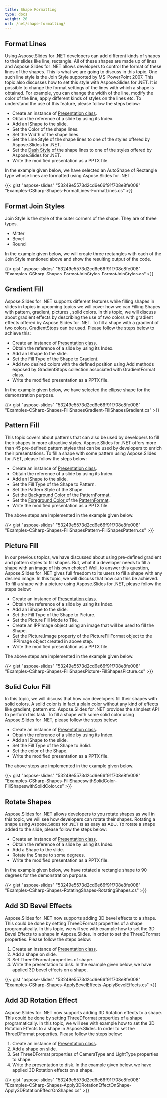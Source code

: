 ```yaml
---
title: Shape Formatting
type: docs
weight: 20
url: /net/shape-formatting/
---
```


## **Format Lines**
Using Aspose.Slides for .NET developers can add different kinds of shapes to their slides like line, rectangle. All of these shapes are made up of lines and Aspose.Slides for .NET allows developers to control the format of these lines of the shapes. This is what we are going to discuss in this topic. One such line style is the Join Style supported by MS-PowerPoint 2007. This topic also discusses how to set this style with Aspose.Slides for .NET. It is possible to change the format settings of the lines with which a shape is obtained. For example, you can change the width of the line, modify the color of the line, apply different kinds of styles on the lines etc. To understand the use of this feature, please follow the steps below:

- Create an instance of [Presentation class](http://www.aspose.com/api/net/slides/aspose.slides/).
- Obtain the reference of a slide by using its Index.
- Add an IShape to the slide.
- Set the Color of the shape lines.
- Set the Width of the shape lines.
- Set the Line Style of the shape lines to one of the styles offered by Aspose.Slides for .NET.
- Set the [Dash Style](http://www.aspose.com/api/net/slides/aspose.slides/linedashstyle) of the shape lines to one of the styles offered by Aspose.Slides for .NET.
- Write the modified presentation as a PPTX file.

In the example given below, we have selected an AutoShape of Rectangle type whose lines are formatted using Aspose.Slides for .NET .

{{< gist "aspose-slides" "53249e5573d2cd6e66f91f708e8fe008" "Examples-CSharp-Shapes-FormatLines-FormatLines.cs" >}}
## **Format Join Styles**
Join Style is the style of the outer corners of the shape. They are of three types.

- Mitter
- Bevel
- Round

In the example given below, we will create three rectangles with each of the Join Style mentioned above and show the resulting output of the code.

{{< gist "aspose-slides" "53249e5573d2cd6e66f91f708e8fe008" "Examples-CSharp-Shapes-FormatJoinStyles-FormatJoinStyles.cs" >}}
## **Gradient Fill**
Aspose.Slides for .NET supports different features while filling shapes in slides in topics in upcoming topics we will cover how we can Filling Shapes with pattern, gradient, pictures , solid colors. In this topic, we will discuss about gradient effects by describing the use of two colors with gradient effects offered by Aspose.Slides for .NET. To fill a shape with a gradient of two colors, GradientStops can be used. Please follow the steps below to achieve this:

- Create an instance of [Presentation class](http://www.aspose.com/api/net/slides/aspose.slides/).
- Obtain the reference of a slide by using its Index.
- Add an IShape to the slide.
- Set the Fill Type of the Shape to Gradient.
- Add two desired colors with the defined position using Add methods exposed by GradientStops collection associated with GradientFormat class.
- Write the modified presentation as a PPTX file.

In the example given below, we have selected the ellipse shape for the demonstration purpose.

{{< gist "aspose-slides" "53249e5573d2cd6e66f91f708e8fe008" "Examples-CSharp-Shapes-FillShapesGradient-FillShapesGradient.cs" >}}
## **Pattern Fill**
This topic covers about patterns that can also be used by developers to fill their shapes in more attractive styles. Aspose.Slides for .NET offers more than 45 pre-defined pattern styles that can be used by developers to enrich their presentations. To fill a shape with some pattern using Aspose.Slides for .NET, please follow the steps below:

- Create an instance of [Presentation class](http://www.aspose.com/api/net/slides/aspose.slides/).
- Obtain the reference of a slide by using its Index.
- Add an IShape to the slide.
- Set the Fill Type of the Shape to Pattern.
- Set the Pattern Style of the Shape.
- Set the [Background Color ](http://www.aspose.com/api/net/slides/aspose.slides/patternformat/properties/backcolor)of the [PatternFormat](http://www.aspose.com/api/net/slides/aspose.slides/patternformat).
- Set the [Foreground Color ](http://www.aspose.com/api/net/slides/aspose.slides/patternformat/properties/forecolor)of the [PatternFormat](http://www.aspose.com/api/net/slides/aspose.slides/patternformat).
- Write the modified presentation as a PPTX file.

The above steps are implemented in the example given below.

{{< gist "aspose-slides" "53249e5573d2cd6e66f91f708e8fe008" "Examples-CSharp-Shapes-FillShapesPattern-FillShapesPattern.cs" >}}
## **Picture Fill**
In our previous topics, we have discussed about using pre-defined gradient and pattern styles to fill shapes. But, what if a developer needs to fill a shape with an image of his own choice? Well, to answer this question, Aspose.Slides for .NET gives full freedom to its users to fill a shape with any desired image. In this topic, we will discuss that how can this be achieved. To fill a shape with a picture using Aspose.Slides for .NET, please follow the steps below:

- Create an instance of [Presentation class](http://www.aspose.com/api/net/slides/aspose.slides/).
- Obtain the reference of a slide by using its Index.
- Add an IShape to the slide.
- Set the Fill Type of the Shape to Picture.
- Set the Picture Fill Mode to Tile.
- Create an IPPImage object using an image that will be used to fill the Shape.
- Set the Picture.Image property of the PictureFillFormat object to the IPPImage object created in above step.
- Write the modified presentation as a PPTX file.

The above steps are implemented in the example given below.

{{< gist "aspose-slides" "53249e5573d2cd6e66f91f708e8fe008" "Examples-CSharp-Shapes-FillShapesPicture-FillShapesPicture.cs" >}}
## **Solid Color Fill**
In this topic, we will discuss that how can developers fill their shapes with solid colors. A solid color is in fact a plain color without any kind of effects like gradient, pattern etc. Aspose.Slides for .NET provides the simplest API to perform this task. To fill a shape with some solid color using Aspose.Slides for .NET, please follow the steps below:

- Create an instance of [Presentation class](http://www.aspose.com/api/net/slides/aspose.slides/).
- Obtain the reference of a slide by using its Index.
- Add an IShape to the slide.
- Set the Fill Type of the Shape to Solid.
- Set the color of the Shape.
- Write the modified presentation as a PPTX file.

The above steps are implemented in the example given below.



{{< gist "aspose-slides" "53249e5573d2cd6e66f91f708e8fe008" "Examples-CSharp-Shapes-FillShapeswithSolidColor-FillShapeswithSolidColor.cs" >}}
## **Rotate Shapes**
Aspose.Slides for .NET allows developers to you rotate shapes as well in this topic, we will see how developers can rotate their shapes. Rotating a shape using Aspose.Slides for .NET is as easy as ABC. To rotate a shape added to the slide, please follow the steps below:

- Create an instance of [Presentation class](http://www.aspose.com/api/net/slides/aspose.slides/).
- Obtain the reference of a slide by using its Index.
- Add a Shape to the slide.
- Rotate the Shape to some degrees.
- Write the modified presentation as a PPTX file.

In the example given below, we have rotated a rectangle shape to 90 degrees for the demonstration purpose.

{{< gist "aspose-slides" "53249e5573d2cd6e66f91f708e8fe008" "Examples-CSharp-Shapes-RotatingShapes-RotatingShapes.cs" >}}
## **Add 3D Bevel Effects**
Aspose.Slides for .NET now supports adding 3D bevel effects to a shape. This could be done by setting ThreeDFormat properties of a shape programatically. In this topic, we will see with example how to set the 3D Bevel Effects to a shape in Aspose.Slides. In order to set the ThreeDFormat properties. Please follow the steps below:

1. Create an instance of [Presentation class](http://www.aspose.com/api/net/slides/aspose.slides/).
1. Add a shape on slide.
1. Set ThreeDFormat properties of shape.
1. Write the presentation to disk.
   In the example given below, we have applied 3D bevel effects on a shape.

{{< gist "aspose-slides" "53249e5573d2cd6e66f91f708e8fe008" "Examples-CSharp-Shapes-ApplyBevelEffects-ApplyBevelEffects.cs" >}}
## **Add 3D Rotation Effect**
Aspose.Slides for .NET now supports adding 3D Rotation effects to a shape. This could be done by setting ThreeDFormat properties of a shape programatically. In this topic, we will see with example how to set the 3D Rotation Effects to a shape in Aspose.Slides. In order to set the ThreeDFormat properties. Please follow the steps below:

1. Create an instance of [Presentation class](http://www.aspose.com/api/net/slides/aspose.slides/).
1. Add a shape on slide.
1. Set ThreeDFormat properties of CameraType and LightType properties to shape.
1. Write the presentation to disk.
   In the example given below, we have applied 3D Rotation effects on a shape.

{{< gist "aspose-slides" "53249e5573d2cd6e66f91f708e8fe008" "Examples-CSharp-Shapes-Apply3DRotationEffectOnShape-Apply3DRotationEffecrOnShapes.cs" >}}
